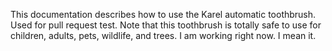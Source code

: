 This documentation describes how to use the Karel automatic toothbrush. Used for pull request test.
Note that this toothbrush is totally safe to use for children, adults, pets, wildlife, and trees. 
I am working right now. I mean it.